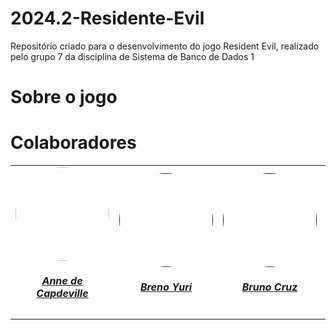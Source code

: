 # 2024.2-Residente-Evil
Repositório criado para o desenvolvimento do jogo Resident Evil, realizado pelo grupo 7 da disciplina de Sistema de Banco de Dados 1

# Sobre o jogo


# Colaboradores
<center>
<table style="margin-left: auto; margin-right: auto;">
    <tr>
        <td align="center">
            <a href="https://github.com/nanecapde">
                <img style="border-radius: 50%;" src="https://avatars.githubusercontent.com/u/122893055?v=4" width="150px;"/>
                <h5 class="text-center">Anne de Capdeville</h5>
            </a>
        </td>
        <td align="center">
            <a href="">
                <img style="border-radius: 50%;" src="" width="150px;"/>
                <h5 class="text-center">Breno Yuri</h5>
            </a>
        </td>
        <td align="center">
            <a href="">
                <img style="border-radius: 50%;" src="" width="150px;"/>
                <h5 class="text-center">Bruno Cruz</h5>
            </a>
        </td>
        <td align="center">
            <a href="https://github.com/Jose1277">
                <img style="border-radius: 50%;" src="https://avatars.githubusercontent.com/u/132015244?v=4" width="150px;"/>
                <h5 class="text-center">Jose Felipe Duarte Guedes de Oliveira</h5>
            </a>
        </td>
        </td>
        <td align="center">
            <a href="">
                <img style="border-radius: 50%;" src="" width="150px;"/>
                <h5 class="text-center">Pablo Cunha de Jesus</h5>
            </a>
        </td>

</table>
</center>